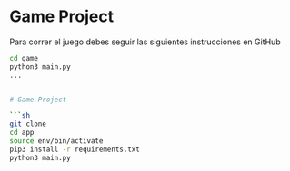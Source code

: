 # Game Project

Para correr el juego debes seguir las siguientes instrucciones en GitHub

```sh
cd game
python3 main.py
...


# Game Project

```sh
git clone
cd app
source env/bin/activate
pip3 install -r requirements.txt
python3 main.py
```
